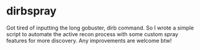 # dirbspray
Got tired of inputting the long gobuster, dirb command. So I wrote a simple script to automate the active recon process with some custom spray features for more discovery. Any improvements are welcome btw!
